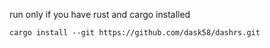 run 
only if you have rust and cargo installed

```
cargo install --git https://github.com/dask58/dashrs.git
```
